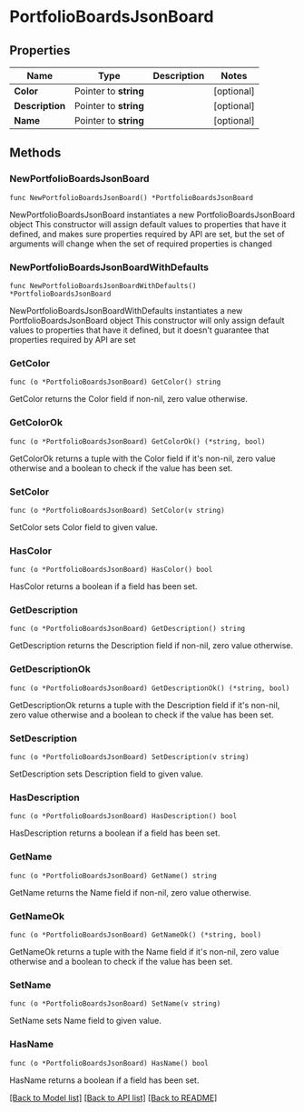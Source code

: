 # PortfolioBoardsJsonBoard

## Properties

Name | Type | Description | Notes
------------ | ------------- | ------------- | -------------
**Color** | Pointer to **string** |  | [optional] 
**Description** | Pointer to **string** |  | [optional] 
**Name** | Pointer to **string** |  | [optional] 

## Methods

### NewPortfolioBoardsJsonBoard

`func NewPortfolioBoardsJsonBoard() *PortfolioBoardsJsonBoard`

NewPortfolioBoardsJsonBoard instantiates a new PortfolioBoardsJsonBoard object
This constructor will assign default values to properties that have it defined,
and makes sure properties required by API are set, but the set of arguments
will change when the set of required properties is changed

### NewPortfolioBoardsJsonBoardWithDefaults

`func NewPortfolioBoardsJsonBoardWithDefaults() *PortfolioBoardsJsonBoard`

NewPortfolioBoardsJsonBoardWithDefaults instantiates a new PortfolioBoardsJsonBoard object
This constructor will only assign default values to properties that have it defined,
but it doesn't guarantee that properties required by API are set

### GetColor

`func (o *PortfolioBoardsJsonBoard) GetColor() string`

GetColor returns the Color field if non-nil, zero value otherwise.

### GetColorOk

`func (o *PortfolioBoardsJsonBoard) GetColorOk() (*string, bool)`

GetColorOk returns a tuple with the Color field if it's non-nil, zero value otherwise
and a boolean to check if the value has been set.

### SetColor

`func (o *PortfolioBoardsJsonBoard) SetColor(v string)`

SetColor sets Color field to given value.

### HasColor

`func (o *PortfolioBoardsJsonBoard) HasColor() bool`

HasColor returns a boolean if a field has been set.

### GetDescription

`func (o *PortfolioBoardsJsonBoard) GetDescription() string`

GetDescription returns the Description field if non-nil, zero value otherwise.

### GetDescriptionOk

`func (o *PortfolioBoardsJsonBoard) GetDescriptionOk() (*string, bool)`

GetDescriptionOk returns a tuple with the Description field if it's non-nil, zero value otherwise
and a boolean to check if the value has been set.

### SetDescription

`func (o *PortfolioBoardsJsonBoard) SetDescription(v string)`

SetDescription sets Description field to given value.

### HasDescription

`func (o *PortfolioBoardsJsonBoard) HasDescription() bool`

HasDescription returns a boolean if a field has been set.

### GetName

`func (o *PortfolioBoardsJsonBoard) GetName() string`

GetName returns the Name field if non-nil, zero value otherwise.

### GetNameOk

`func (o *PortfolioBoardsJsonBoard) GetNameOk() (*string, bool)`

GetNameOk returns a tuple with the Name field if it's non-nil, zero value otherwise
and a boolean to check if the value has been set.

### SetName

`func (o *PortfolioBoardsJsonBoard) SetName(v string)`

SetName sets Name field to given value.

### HasName

`func (o *PortfolioBoardsJsonBoard) HasName() bool`

HasName returns a boolean if a field has been set.


[[Back to Model list]](../README.md#documentation-for-models) [[Back to API list]](../README.md#documentation-for-api-endpoints) [[Back to README]](../README.md)


